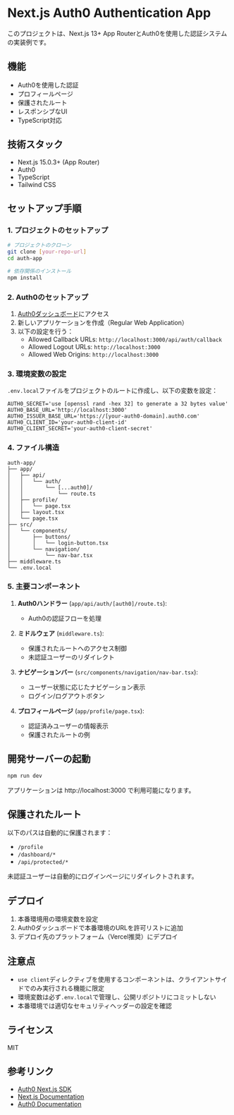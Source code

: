 # Next.js Auth0 Authentication App

このプロジェクトは、Next.js 13+ App RouterとAuth0を使用した認証システムの実装例です。

## 機能

- Auth0を使用した認証
- プロフィールページ
- 保護されたルート
- レスポンシブなUI
- TypeScript対応

## 技術スタック

- Next.js 15.0.3+ (App Router)
- Auth0
- TypeScript
- Tailwind CSS

## セットアップ手順

### 1. プロジェクトのセットアップ

```bash
# プロジェクトのクローン
git clone [your-repo-url]
cd auth-app

# 依存関係のインストール
npm install
```

### 2. Auth0のセットアップ

1. [Auth0ダッシュボード](https://manage.auth0.com/)にアクセス
2. 新しいアプリケーションを作成（Regular Web Application）
3. 以下の設定を行う：
   - Allowed Callback URLs: `http://localhost:3000/api/auth/callback`
   - Allowed Logout URLs: `http://localhost:3000`
   - Allowed Web Origins: `http://localhost:3000`

### 3. 環境変数の設定

`.env.local`ファイルをプロジェクトのルートに作成し、以下の変数を設定：

```env
AUTH0_SECRET='use [openssl rand -hex 32] to generate a 32 bytes value'
AUTH0_BASE_URL='http://localhost:3000'
AUTH0_ISSUER_BASE_URL='https://[your-auth0-domain].auth0.com'
AUTH0_CLIENT_ID='your-auth0-client-id'
AUTH0_CLIENT_SECRET='your-auth0-client-secret'
```

### 4. ファイル構造

```
auth-app/
├── app/
│   ├── api/
│   │   └── auth/
│   │       └── [...auth0]/
│   │           └── route.ts
│   ├── profile/
│   │   └── page.tsx
│   ├── layout.tsx
│   └── page.tsx
├── src/
│   └── components/
│       ├── buttons/
│       │   └── login-button.tsx
│       └── navigation/
│           └── nav-bar.tsx
├── middleware.ts
└── .env.local
```

### 5. 主要コンポーネント

1. **Auth0ハンドラー** (`app/api/auth/[auth0]/route.ts`):
   - Auth0の認証フローを処理

2. **ミドルウェア** (`middleware.ts`):
   - 保護されたルートへのアクセス制御
   - 未認証ユーザーのリダイレクト

3. **ナビゲーションバー** (`src/components/navigation/nav-bar.tsx`):
   - ユーザー状態に応じたナビゲーション表示
   - ログイン/ログアウトボタン

4. **プロフィールページ** (`app/profile/page.tsx`):
   - 認証済みユーザーの情報表示
   - 保護されたルートの例

## 開発サーバーの起動

```bash
npm run dev
```

アプリケーションは http://localhost:3000 で利用可能になります。

## 保護されたルート

以下のパスは自動的に保護されます：

- `/profile`
- `/dashboard/*`
- `/api/protected/*`

未認証ユーザーは自動的にログインページにリダイレクトされます。

## デプロイ

1. 本番環境用の環境変数を設定
2. Auth0ダッシュボードで本番環境のURLを許可リストに追加
3. デプロイ先のプラットフォーム（Vercel推奨）にデプロイ

## 注意点

- `use client`ディレクティブを使用するコンポーネントは、クライアントサイドでのみ実行される機能に限定
- 環境変数は必ず`.env.local`で管理し、公開リポジトリにコミットしない
- 本番環境では適切なセキュリティヘッダーの設定を確認

## ライセンス

MIT

## 参考リンク

- [Auth0 Next.js SDK](https://github.com/auth0/nextjs-auth0)
- [Next.js Documentation](https://nextjs.org/docs)
- [Auth0 Documentation](https://auth0.com/docs)

